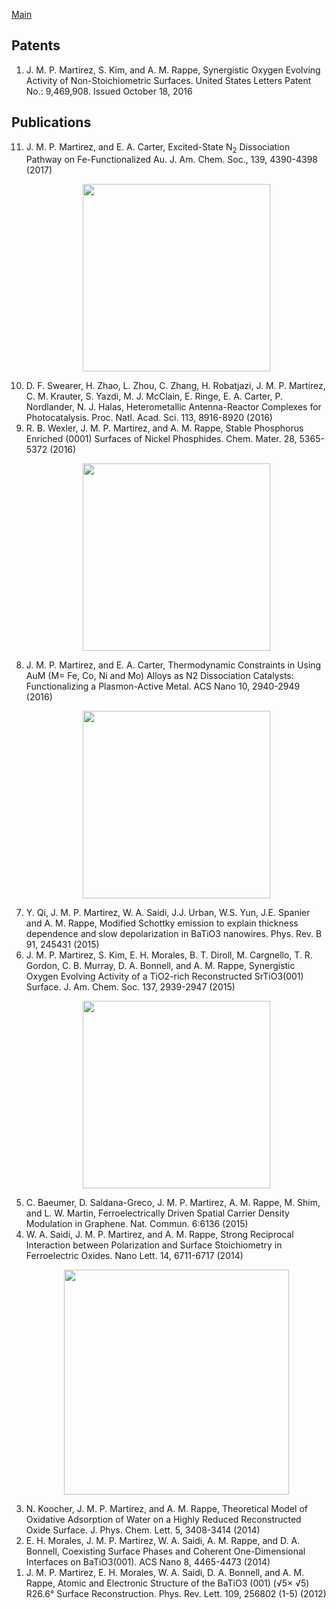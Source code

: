 [Main](index.md)
## Patents
<ol reversed>
<li> 
J. M. P. Martirez, S. Kim, and A. M. Rappe, Synergistic Oxygen Evolving Activity of Non-Stoichiometric Surfaces. United States Letters Patent No.: 9,469,908. Issued October 18, 2016
</li>
</ol>

## Publications
<ol reversed>
<li> J. M. P. Martirez, and E. A. Carter, Excited-State N<sub>2</sub> Dissociation Pathway on Fe-Functionalized Au. J.  Am. Chem. Soc., 139, 4390-4398 (2017)
<p align="center">
<img src="https://martirez.github.io/TOC-AuFe-N2.png" width="300">
</p>
</li>

<li>
D. F. Swearer, H. Zhao, L. Zhou, C. Zhang, H. Robatjazi, J. M. P. Martirez, C. M. Krauter, S. Yazdi, M. J. McClain, E. Ringe, E. A. Carter, P. Nordlander, N. J. Halas, Heterometallic Antenna-Reactor Complexes for Photocatalysis. Proc. Natl. Acad. Sci. 113, 8916-8920 (2016) 
</li>

<li>
R. B. Wexler, J. M. P. Martirez, and A. M. Rappe, Stable Phosphorus Enriched (0001) Surfaces of Nickel Phosphides. Chem. Mater. 28, 5365-5372 (2016)  
<p align="center"> <img src="https://martirez.github.io/TOC-NixPy.jpeg" width="300">
</p>
</li>

<li>
J. M. P. Martirez, and E. A. Carter, Thermodynamic Constraints in Using AuM (M= Fe, Co, Ni and Mo) Alloys as N2 Dissociation Catalysts: Functionalizing a Plasmon-Active Metal. ACS Nano 10, 2940-2949 (2016) 
<p align="center">
<img src="https://martirez.github.io/TOC-AuM-N2.png" width="300">
</p>
</li>

<li>
Y. Qi, J. M. P. Martirez, W. A. Saidi, J.J. Urban, W.S. Yun, J.E. Spanier and A. M. Rappe, Modified Schottky emission to explain thickness dependence and slow depolarization in BaTiO3 nanowires. Phys. Rev. B 91, 245431 (2015) 
</li>
<li>
J. M. P. Martirez, S. Kim, E. H. Morales, B. T. Diroll, M. Cargnello, T. R. Gordon, C. B. Murray, D. A. Bonnell, and A. M. Rappe, Synergistic Oxygen Evolving Activity of a TiO2-rich Reconstructed SrTiO3(001) Surface.  J. Am. Chem. Soc. 137, 2939-2947 (2015)
<p align="center">
<img src="https://martirez.github.io/TOC-STO-O2.jpeg" width="300">
</p>
</li>
<li>
C. Baeumer, D. Saldana-Greco, J. M. P. Martirez, A. M. Rappe, M. Shim, and L. W. Martin, Ferroelectrically Driven Spatial Carrier Density Modulation in Graphene. Nat. Commun. 6:6136 (2015) 
</li>
<li>
W. A. Saidi, J. M. P. Martirez, and A. M. Rappe, Strong Reciprocal Interaction between Polarization and Surface Stoichiometry in Ferroelectric Oxides. Nano Lett. 14, 6711-6717 (2014) 
<p align="center">
<img src="https://martirez.github.io/TOC-BTO-PTO.jpeg" width="360">
</p>
</li>
<li>
N. Koocher, J. M. P. Martirez, and A. M. Rappe, Theoretical Model of Oxidative Adsorption of Water on a Highly Reduced Reconstructed Oxide Surface. J. Phys. Chem. Lett. 5, 3408-3414 (2014) 
</li>
<li>
E. H. Morales, J. M. P. Martirez, W. A. Saidi, A. M. Rappe, and D. A. Bonnell, Coexisting Surface Phases and Coherent One-Dimensional Interfaces on BaTiO3(001). ACS Nano 8, 4465-4473 (2014) 
</li>
<li>
J. M. P. Martirez, E. H. Morales, W. A. Saidi, D. A. Bonnell, and A. M. Rappe, Atomic and Electronic Structure of the BaTiO3 (001) (√5× √5) R26.6° Surface Reconstruction. Phys. Rev. Lett. 109, 256802 (1-5) (2012)
</li>
</ol>
